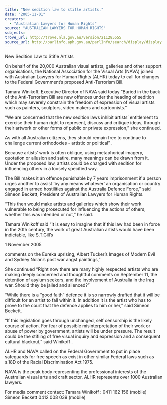 ```yaml
---
title: "New sedition law to stifle artists."
date: "2005-11-01"
creators:
  - "Australian Lawyers for Human Rights"
source: "AUSTRALIAN LAWYERS FOR HUMAN RIGHTS"
subjects:
trove_url: http://trove.nla.gov.au/version/211285555
source_url: http://parlinfo.aph.gov.au/parlInfo/search/display/display.w3p;query=Id%3A%22media/pressrel/EPSH6%22
---
```


 

 

 

 

 

 New Sedition Law to Stifle Artists   

 On  behalf  of  the  20,000  Australian  visual  artists,  galleries  and  other  support   organisations,  the  National  Association  for  the  Visual  Arts  (NAVA)  joined  with   Australian Lawyers for Human Rights (ALHR) today to call for changes to the Federal  Government’s proposed Anti-Terrorism Bill.    

 Tamara  Winikoff,  Executive  Director  of  NAVA  said  today  “Buried  in  the  back  of  the   Anti-Terrorism Bill are new offences under the heading of sedition which may severely  constrain  the  freedom  of  expression  of  visual  artists  such  as  painters,  sculptors,  video   makers and cartoonists.”   

 “We are concerned that the new sedition laws inhibit artists’ entitlement to exercise their  human right to represent, discuss and critique ideas, through their artwork or other forms  of public or private expression,” she continued.   

 As with all Australian citizens, they should remain free to continue to challenge current  orthodoxies - artistic or political” .   

 Because artists’ work is often oblique, using metaphorical imagery, quotation or allusion  and satire, many meanings can be drawn from it. Under the proposed law, artists could be  charged with sedition for influencing others in a loosely specified way.    

 The  Bill  makes  it  an  offence  punishable  by  7  years  imprisonment  if  a  person  urges   another to assist ‘by any means whatever’ an organisation or country engaged in armed  hostilities  against  the  Australia  Defence  Force,”  said  Simeon  Beckett,  President  of   Australian Lawyers for Human Rights.   

 “This then would make artists and galleries which show their work vulnerable to being  prosecuted  for  influencing  the  actions  of  others,  whether  this  was  intended  or  not,”  he   said.   

 Tamara Winikoff said “It is easy to imagine that if this law had been in force in the 20th  century,  the  work  of  great  Australian  artists would have been indictable, like S.T.Gill’s 

 1 November 2005

 comments on the Eureka uprising, Albert Tucker’s Images of Modern Evil and Sydney  Nolan’s post war angst paintings,”    

 She continued “Right now there are many highly respected artists who are making deeply  concerned and thoughtful comments on September 11, the detention of asylum seekers,  and the involvement of Australia in the Iraq war. Should they be jailed and silenced?”   

  “While there is a “good faith” defence it is so narrowly drafted that it will be difficult for  an artist to fall within it. In addition it is the artist who has to prove to the court that the  defence applies to him or her,” said Simeon Beckett. 

 

 

  “If this legislation goes through unchanged, self censorship is the likely course of action.  For  fear  of  possible  misinterpretation  of  their  work  or  abuse  of  power  by  government,   artists will be under pressure. The result could be the stifling of free visual inquiry and  expression and a consequent cultural blackout,” said Winikoff .   

 ALHR and NAVA called on the Federal Government to put in place safeguards for free  speech as exist in other similar Federal laws such as s.18D of the Racial Discrimination  Act 1975.   

 NAVA  is  the  peak  body  representing  the  professional  interests  of  the  Australian  visual   arts and craft sector. ALHR represents over 1000 Australian lawyers.   

 For media comment contact:  Tamara Winikoff : 0411 162 156 (mobile)  Simeon Beckett 0412 008 039 (mobile)   

